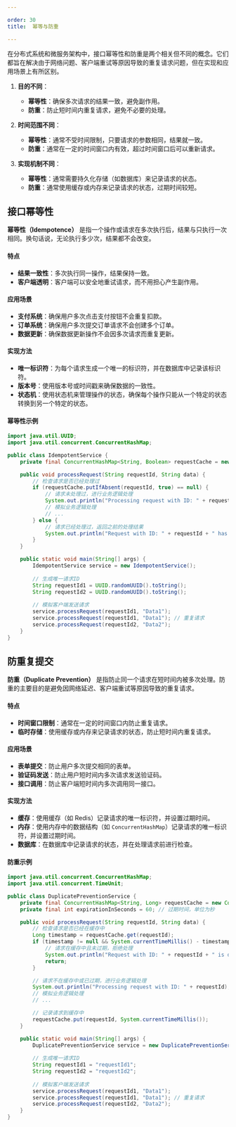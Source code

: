 ```yaml
---

order: 30
title:  幂等与防重

---
```



在分布式系统和微服务架构中，接口幂等性和防重是两个相关但不同的概念。它们都旨在解决由于网络问题、客户端重试等原因导致的重复请求问题，但在实现和应用场景上有所区别。

1. **目的不同**：
   - **幂等性**：确保多次请求的结果一致，避免副作用。
   - **防重**：防止短时间内重复请求，避免不必要的处理。

2. **时间范围不同**：
   - **幂等性**：通常不受时间限制，只要请求的参数相同，结果就一致。
   - **防重**：通常在一定的时间窗口内有效，超过时间窗口后可以重新请求。

3. **实现机制不同**：
   - **幂等性**：通常需要持久化存储（如数据库）来记录请求的状态。
   - **防重**：通常使用缓存或内存来记录请求的状态，过期时间较短。




## 接口幂等性

**幂等性（Idempotence）** 是指一个操作或请求在多次执行后，结果与只执行一次相同。换句话说，无论执行多少次，结果都不会改变。

#### 特点
- **结果一致性**：多次执行同一操作，结果保持一致。
- **客户端透明**：客户端可以安全地重试请求，而不用担心产生副作用。

#### 应用场景
- **支付系统**：确保用户多次点击支付按钮不会重复扣款。
- **订单系统**：确保用户多次提交订单请求不会创建多个订单。
- **数据更新**：确保数据更新操作不会因多次请求而重复更新。

#### 实现方法
- **唯一标识符**：为每个请求生成一个唯一的标识符，并在数据库中记录该标识符。
- **版本号**：使用版本号或时间戳来确保数据的一致性。
- **状态机**：使用状态机来管理操作的状态，确保每个操作只能从一个特定的状态转换到另一个特定的状态。


#### 幂等性示例

```java
import java.util.UUID;
import java.util.concurrent.ConcurrentHashMap;

public class IdempotentService {
    private final ConcurrentHashMap<String, Boolean> requestCache = new ConcurrentHashMap<>();

    public void processRequest(String requestId, String data) {
        // 检查请求是否已经处理过
        if (requestCache.putIfAbsent(requestId, true) == null) {
            // 请求未处理过，进行业务逻辑处理
            System.out.println("Processing request with ID: " + requestId);
            // 模拟业务逻辑处理
            // ...
        } else {
            // 请求已经处理过，返回之前的处理结果
            System.out.println("Request with ID: " + requestId + " has already been processed.");
        }
    }

    public static void main(String[] args) {
        IdempotentService service = new IdempotentService();
        
        // 生成唯一请求ID
        String requestId1 = UUID.randomUUID().toString();
        String requestId2 = UUID.randomUUID().toString();
        
        // 模拟客户端发送请求
        service.processRequest(requestId1, "Data1");
        service.processRequest(requestId1, "Data1"); // 重复请求
        service.processRequest(requestId2, "Data2");
    }
}
```






## 防重复提交

**防重（Duplicate Prevention）** 是指防止同一个请求在短时间内被多次处理。防重的主要目的是避免因网络延迟、客户端重试等原因导致的重复请求。

#### 特点
- **时间窗口限制**：通常在一定的时间窗口内防止重复请求。
- **临时存储**：使用缓存或内存来记录请求的状态，防止短时间内重复请求。

#### 应用场景
- **表单提交**：防止用户多次提交相同的表单。
- **验证码发送**：防止用户短时间内多次请求发送验证码。
- **接口调用**：防止客户端短时间内多次调用同一接口。

#### 实现方法
- **缓存**：使用缓存（如 Redis）记录请求的唯一标识符，并设置过期时间。
- **内存**：使用内存中的数据结构（如 `ConcurrentHashMap`）记录请求的唯一标识符，并设置过期时间。
- **数据库**：在数据库中记录请求的状态，并在处理请求前进行检查。



#### 防重示例

```java
import java.util.concurrent.ConcurrentHashMap;
import java.util.concurrent.TimeUnit;

public class DuplicatePreventionService {
    private final ConcurrentHashMap<String, Long> requestCache = new ConcurrentHashMap<>();
    private final int expirationInSeconds = 60; // 过期时间，单位为秒

    public void processRequest(String requestId, String data) {
        // 检查请求是否已经在缓存中
        Long timestamp = requestCache.get(requestId);
        if (timestamp != null && System.currentTimeMillis() - timestamp < TimeUnit.SECONDS.toMillis(expirationInSeconds)) {
            // 请求在缓存中且未过期，拒绝处理
            System.out.println("Request with ID: " + requestId + " is duplicated and within the expiration time.");
            return;
        }

        // 请求不在缓存中或已过期，进行业务逻辑处理
        System.out.println("Processing request with ID: " + requestId);
        // 模拟业务逻辑处理
        // ...

        // 记录请求到缓存中
        requestCache.put(requestId, System.currentTimeMillis());
    }

    public static void main(String[] args) {
        DuplicatePreventionService service = new DuplicatePreventionService();
        
        // 生成唯一请求ID
        String requestId1 = "requestId1";
        String requestId2 = "requestId2";
        
        // 模拟客户端发送请求
        service.processRequest(requestId1, "Data1");
        service.processRequest(requestId1, "Data1"); // 重复请求
        service.processRequest(requestId2, "Data2");
    }
}
```